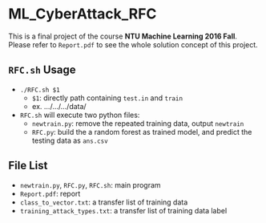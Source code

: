 # ML_CyberAttack_RFC
This is a final project of the course **NTU Machine Learning 2016 Fall**.
Please refer to `Report.pdf` to see the whole solution concept of this project.

## `RFC.sh` Usage 
* `./RFC.sh $1`
  - `$1`: directly path containing `test.in` and `train`
  - ex. .../.../.../data/
* `RFC.sh` will execute two python files:
  - `newtrain.py`: remove the repeated training data, output `newtrain`
  - `RFC.py`: build the a random forest as trained model, and predict the testing data as `ans.csv`

## File List
* `newtrain.py`, `RFC.py`, `RFC.sh`: main program
* `Report.pdf`: report
* `class_to_vector.txt`: a transfer list of training data
* `training_attack_types.txt`: a transfer list of training data label
